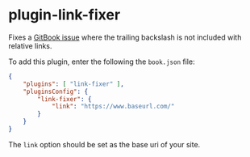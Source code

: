 # plugin-link-fixer

Fixes a [GitBook issue](https://github.com/GitbookIO/gitbook/issues/1708) where the trailing backslash is not included with relative links.

To add this plugin, enter the following the `book.json` file:

```json
{
    "plugins": [ "link-fixer" ],
    "pluginsConfig": {
        "link-fixer": {
            "link": "https://www.baseurl.com/"
        }
    }
}
```

The `link` option should be set as the base uri of your site.